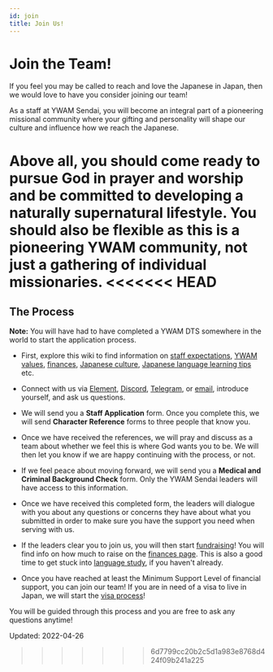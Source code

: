 ```yaml
---
id: join
title: Join Us!
---
```


# Join the Team!

If you feel you may be called to reach and love the Japanese in Japan, then we would love to have you consider joining our team!

As a staff at YWAM Sendai, you will become an integral part of a pioneering missional community where your gifting and personality will shape our culture and influence how we reach the Japanese.

Above all, you should come ready to pursue God in prayer and worship and be committed to developing a naturally supernatural lifestyle. You should also be flexible as this is a pioneering YWAM community, not just a gathering of individual missionaries.
<<<<<<< HEAD
=======

## The Process

**Note:** You will have had to have completed a YWAM DTS somewhere in the world to start the application process.

* First, explore this wiki to find information on [staff expectations](commitments.md), [YWAM values](values.md), [finances](finances.md), [Japanese culture](../languageandculture/culture.md), [Japanese language learning tips](../languageandculture/language.md) etc.

* Connect with us via [Element](https://matrix.to/#/!NTECpQahWqaEonQZRV:matrix.org?via=matrix.org), [Discord](https://discord.gg/djmCF4DBaV),  [Telegram](https://t.me/joinchat/O4PX5BsUYLG64lCazgT8Ng),  or [email](mailto:people@ywamsendai.jp), introduce yourself, and ask us questions.

* We will send you a **Staff Application** form. Once you complete this, we will send **Character Reference** forms to three people that know you.

* Once we have received the references, we will pray and discuss as a team about whether we feel this is where God wants you to be. We will then let you know if we are happy continuing with the process, or not.

* If we feel peace about moving forward, we will send you a **Medical and Criminal Background Check** form. Only the YWAM Sendai leaders will have access to this information.

* Once we have received this completed form, the leaders will dialogue with you about any questions or concerns they have about what you submitted in order to make sure you have the support you need when serving with us.

* If the leaders clear you to join us, you will then start [fundraising](fundraising.md)! You will find info on how much to raise on the [finances page](finances.md). This is also a good time to get stuck into [language study](../languageandculture/language.md), if you haven't already.

* Once you have reached at least the Minimum Support Level of financial support, you can join our team! If you are in need of a visa to live in Japan, we will start the [visa process](visa.md)!

You will be guided through this process and you are free to ask any questions anytime!

Updated: 2022-04-26
>>>>>>> 6d7799cc20b2c5d1a983e8768d424f09b241a225
